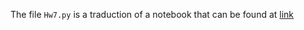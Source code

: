 The file `Hw7.py` is a traduction of a notebook that can be found at [link](https://jmsevillam.github.io/Homeworks/Hw7.html)
